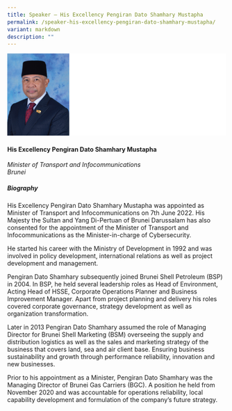 ```yaml
---
title: Speaker – His Excellency Pengiran Dato Shamhary Mustapha
permalink: /speaker-his-excellency-pengiran-dato-shamhary-mustapha/
variant: markdown
description: ""
---
```

![](/images/2024%20speakers/YB_Pengiran_Shamhary_bin_Pengiran_Dato_Paduka_Haji_Mustapha.png)
#### **His Excellency Pengiran Dato Shamhary Mustapha**

*Minister of Transport and Infocommunications <br>
Brunei*

##### **Biography**
His Excellency Pengiran Dato Shamhary Mustapha was appointed as Minister of Transport and Infocommunications on 7th June 2022. His Majesty the Sultan and Yang Di-Pertuan of Brunei Darussalam has also consented for the appointment of the Minister of Transport and Infocommunications as the Minister-in-charge of Cybersecurity.

He started his career with the Ministry of Development in 1992 and was involved in policy development, international relations as well as project development and management.

Pengiran Dato Shamhary subsequently joined Brunei Shell Petroleum (BSP) in 2004. In BSP, he held several leadership roles as Head of Environment, Acting Head of HSSE, Corporate Operations Planner and Business Improvement Manager. Apart from project planning and
delivery his roles covered corporate governance, strategy development as well as organization transformation.

Later in 2013 Pengiran Dato Shamhary assumed the role of Managing Director for Brunei Shell Marketing (BSM) overseeing the supply and distribution logistics as well as the sales and marketing strategy of the business that covers land, sea and air client base. Ensuring business
sustainability and growth through performance reliability, innovation and new businesses.

Prior to his appointment as a Minister, Pengiran Dato Shamhary was the Managing Director of Brunei Gas Carriers (BGC). A position he held from November 2020 and was accountable for operations reliability, local capability development and formulation of the company’s future strategy.
